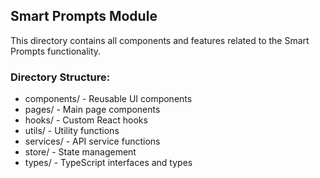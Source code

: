 ## Smart Prompts Module

This directory contains all components and features related to the Smart Prompts functionality.

### Directory Structure:
- components/ - Reusable UI components
- pages/ - Main page components
- hooks/ - Custom React hooks
- utils/ - Utility functions
- services/ - API service functions
- store/ - State management
- types/ - TypeScript interfaces and types
